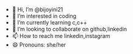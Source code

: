 - 👋 Hi, I’m @bijoyini21
- 👀 I’m interested in coding
- 🌱 I’m currently learning c,c++
- 💞️ I’m looking to collaborate on github,linkedin
- 📫 How to reach me linkedin,instagram
- 😄 Pronouns: she/her



<!---
bijoyini21/bijoyini21 is a ✨ special ✨ repository because its `README.md` (this file) appears on your GitHub profile.
You can click the Preview link to take a look at your changes.
--->
